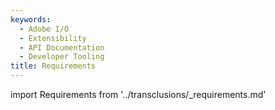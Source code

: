```yaml
---
keywords:
  - Adobe I/O
  - Extensibility
  - API Documentation
  - Developer Tooling
title: Requirements
---
```


import Requirements from '../transclusions/_requirements.md'

<Requirements/>
